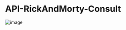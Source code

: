 # API-RickAndMorty-Consult

![image](https://user-images.githubusercontent.com/99143307/206597522-e814eb4d-e8ac-401f-a54a-7f94bcbb0896.png)
